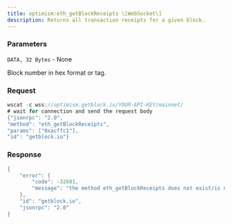```yaml
---
title: optimism:eth_getBlockReceipts \[WebSocket\]
description: Returns all transaction receipts for a given block.
---
```


### Parameters


`DATA, 32 Bytes` - None

Block number in hex format or tag.

### Request

``` java
wscat -c wss://optimism.getblock.io/YOUR-API-KEY/mainnet/ 
# wait for connection and send the request body 
{"jsonrpc": "2.0",
"method": "eth_getBlockReceipts",
"params": ["0xacffc1"],
"id": "getblock.io"}
```

###  Response

``` java
{
    "error": {
        "code": -32601,
        "message": "the method eth_getBlockReceipts does not exist/is not available"
    },
    "id": "getblock.io",
    "jsonrpc": "2.0"
}
```


